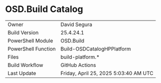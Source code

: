 ﻿# OSD.Build Catalog

| | |
|-|-|
| Owner | David Segura |
| Build Version | 25.4.24.1 |
| PowerShell Module | OSD.Build |
| PowerShell Function | Build-OSDCatalogHPPlatform |
| Files | build-platform.* |
| Build Workflow | GitHub Actions |
| Last Update | Friday, April 25, 2025 5:03:40 AM UTC |
